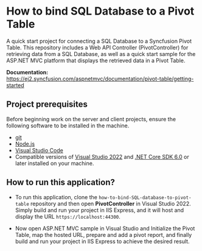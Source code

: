 # How to bind SQL Database to a Pivot Table

A quick start project for connecting a SQL Database to a Syncfusion Pivot Table. This repository includes a Web API Controller (PivotController) for retrieving data from a SQL Database, as well as a quick start sample for the ASP.NET MVC platform that displays the retrieved data in a Pivot Table.

**Documentation:** https://ej2.syncfusion.com/aspnetmvc/documentation/pivot-table/getting-started

## Project prerequisites

Before beginning work on the server and client projects, ensure the following software to be installed in the machine.

* [git](https://git-scm.com/downloads)
* [Node.js](https://nodejs.org/en/)
* [Visual Studio Code](https://code.visualstudio.com/)
* Compatible versions of [Visual Studio 2022](https://visualstudio.microsoft.com/downloads/ ) and [.NET Core SDK 6.0](https://dotnet.microsoft.com/en-us/download/dotnet/6.0) or later installed on your machine.

## How to run this application?

* To run this application, clone the `how-to-bind-SQL-database-to-pivot-table` repository and then open **PivotController** in Visual Studio 2022. Simply build and run your project in IIS Express, and it will host and display the URL `https://localhost:44300`.

*  Now open ASP.NET MVC sample in Visual Studio and Initialize the Pivot Table, map the hosted URL, prepare and add a pivot report, and finally build and run your project in IIS Express to achieve the desired result.